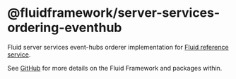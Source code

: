 # @fluidframework/server-services-ordering-eventhub

Fluid server services event-hubs orderer implementation for [Fluid reference service](../routerlicious).

See [GitHub](https://github.com/microsoft/FluidFramework) for more details on the Fluid Framework and packages within.
